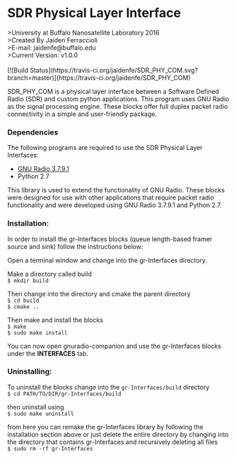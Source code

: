 <h1>SDR Physical Layer Interface</h1>
>University at Buffalo Nanosatellite Laboratory 2016<br>
>Created By Jaiden Ferraccioli<br>
>E-mail: jaidenfe@buffalo.edu<br>
>Current Version:    v1.0.0<br>

<br>
[![Build Status](https://travis-ci.org/jaidenfe/SDR_PHY_COM.svg?branch=master)](https://travis-ci.org/jaidenfe/SDR_PHY_COM)

SDR_PHY_COM is a physical layer interface between a Software Defined Radio (SDR) and custom python applications. This program uses GNU Radio as the signal processing engine. These blocks offer full duplex packet radio connectivity in a simple and user-friendly package. 

<h3>Dependencies</h3>
The following programs are required to use the SDR Physical Layer Interfaces:
<ul>
  <li> <a href="http://gnuradio.org/redmine/projects/gnuradio/wiki/Download">GNU Radio 3.7.9.1</a><br>
  <li> Python 2.7 <br>
</ul>

This library is used to extend the functionality of GNU Radio. These blocks were designed for use with other applications that require packet radio functionality and were developed using GNU Radio 3.7.9.1 and Python 2.7.

<h3>Installation:</h3>

In order to install the gr-Interfaces blocks (queue length-based framer source and sink) follow the instructions below:

Open a terminal window and change into the gr-Interfaces directory.

Make a directory called build
<br>```$ mkdir build```

Then change into the directory and cmake the parent directory
<br>```$ cd build```
<br>```$ cmake ..```

Then make and install the blocks
<br>```$ make```
<br>```$ sudo make install```

You can now open gnuradio-companion and use the gr-Interfaces blocks under the <b>INTERFACES</b> tab.

<h3>Uninstalling:</h3>

To uninstall the blocks change into the ```gr-Interfaces/build``` directory
<br>```$ cd PATH/TO/DIR/gr-Interfaces/build```

then uninstall using
<br>```$ sudo make uninstall```

from here you can remake the gr-Interfaces library by following the installation section above or just delete the entire directory by changing into the directory that contains gr-Interfaces and recursively deleting all files
<br>```$ sudo rm -rf gr-Interfaces```

